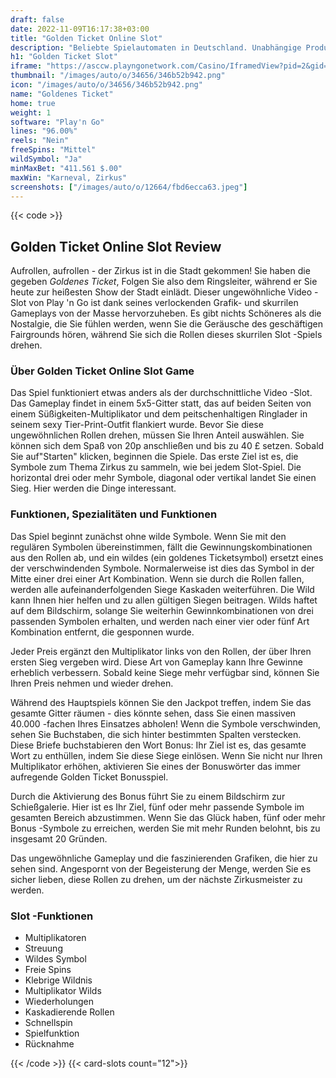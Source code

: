 ```yaml
---
draft: false
date: 2022-11-09T16:17:38+03:00
title: "Golden Ticket Online Slot"
description: "Beliebte Spielautomaten in Deutschland. Unabhängige Produktbewertungen und exklusive Anmeldeangebote. Jetzt spielen!"
h1: "Golden Ticket Slot"
iframe: "https://asccw.playngonetwork.com/Casino/IframedView?pid=2&gid=goldenticket&lang=en_US&practice=1&channel=desktop&div=flashobject&width=100%25&height=100%25&user=&password=&ctx=&demo=2&brand=&lobby=&rccurrentsessiontime=0&rcintervaltime=0&rcaccounthistoryurl=&rccontinueurl=&rcexiturl=&rchistoryurlmode=&autoplaylimits=0&autoplayreset=0&callback=flashCallback&rcmga=&resourcelevel=0&hasjackpots=False&country=&pauseplay=&playlimit=&selftest=&sessiontime=&coreweburl=https://asccw.playngonetwork.com/&showpoweredby=True"
thumbnail: "/images/auto/o/34656/346b52b942.png"
icon: "/images/auto/o/34656/346b52b942.png"
name: "Goldenes Ticket"
home: true
weight: 1
software: "Play'n Go"
lines: "96.00%"
reels: "Nein"
freeSpins: "Mittel"
wildSymbol: "Ja"
minMaxBet: "411.561 $.00"
maxWin: "Karneval, Zirkus"
screenshots: ["/images/auto/o/12664/fbd6ecca63.jpeg"]
---
```


{{< code >}}<h2>Golden Ticket Online Slot Review</h2><p>Aufrollen, aufrollen - der Zirkus ist in die Stadt gekommen! Sie haben die gegeben <em>Goldenes Ticket</em>, Folgen Sie also dem Ringsleiter, während er Sie heute zur heißesten Show der Stadt einlädt. Dieser ungewöhnliche Video -Slot von Play 'n Go ist dank seines verlockenden Grafik- und skurrilen Gameplays von der Masse hervorzuheben. Es gibt nichts Schöneres als die Nostalgie, die Sie fühlen werden, wenn Sie die Geräusche des geschäftigen Fairgrounds hören, während Sie sich die Rollen dieses skurrilen Slot -Spiels drehen.</p><h3>Über Golden Ticket Online Slot Game</h3><p>Das Spiel funktioniert etwas anders als der durchschnittliche Video -Slot. Das Gameplay findet in einem 5x5-Gitter statt, das auf beiden Seiten von einem Süßigkeiten-Multiplikator und dem peitschenhaltigen Ringlader in seinem sexy Tier-Print-Outfit flankiert wurde. Bevor Sie diese ungewöhnlichen Rollen drehen, müssen Sie Ihren Anteil auswählen. Sie können sich dem Spaß von 20p anschließen und bis zu 40 £ setzen. Sobald Sie auf"Starten" klicken, beginnen die Spiele. Das erste Ziel ist es, die Symbole zum Thema Zirkus zu sammeln, wie bei jedem Slot-Spiel. Die horizontal drei oder mehr Symbole, diagonal oder vertikal landet Sie einen Sieg. Hier werden die Dinge interessant.</p><h3>Funktionen, Spezialitäten und Funktionen</h3><p>Das Spiel beginnt zunächst ohne wilde Symbole. Wenn Sie mit den regulären Symbolen übereinstimmen, fällt die Gewinnungskombinationen aus den Rollen ab, und ein wildes (ein goldenes Ticketsymbol) ersetzt eines der verschwindenden Symbole. Normalerweise ist dies das Symbol in der Mitte einer drei einer Art Kombination. Wenn sie durch die Rollen fallen, werden alle aufeinanderfolgenden Siege Kaskaden weiterführen. Die Wild kann Ihnen hier helfen und zu allen gültigen Siegen beitragen. Wilds haftet auf dem Bildschirm, solange Sie weiterhin Gewinnkombinationen von drei passenden Symbolen erhalten, und werden nach einer vier oder fünf Art Kombination entfernt, die gesponnen wurde.</p><p>Jeder Preis ergänzt den Multiplikator links von den Rollen, der über Ihren ersten Sieg vergeben wird. Diese Art von Gameplay kann Ihre Gewinne erheblich verbessern. Sobald keine Siege mehr verfügbar sind, können Sie Ihren Preis nehmen und wieder drehen.</p><p>Während des Hauptspiels können Sie den Jackpot treffen, indem Sie das gesamte Gitter räumen - dies könnte sehen, dass Sie einen massiven 40.000 -fachen Ihres Einsatzes abholen! Wenn die Symbole verschwinden, sehen Sie Buchstaben, die sich hinter bestimmten Spalten verstecken. Diese Briefe buchstabieren den Wort Bonus: Ihr Ziel ist es, das gesamte Wort zu enthüllen, indem Sie diese Siege einlösen. Wenn Sie nicht nur Ihren Multiplikator erhöhen, aktivieren Sie eines der Bonuswörter das immer aufregende Golden Ticket Bonusspiel.</p><p>Durch die Aktivierung des Bonus führt Sie zu einem Bildschirm zur Schießgalerie. Hier ist es Ihr Ziel, fünf oder mehr passende Symbole im gesamten Bereich abzustimmen. Wenn Sie das Glück haben, fünf oder mehr Bonus -Symbole zu erreichen, werden Sie mit mehr Runden belohnt, bis zu insgesamt 20 Gründen.</p><p>Das ungewöhnliche Gameplay und die faszinierenden Grafiken, die hier zu sehen sind. Angespornt von der Begeisterung der Menge, werden Sie es sicher lieben, diese Rollen zu drehen, um der nächste Zirkusmeister zu werden.</p><h3>
Slot -Funktionen</h3><ul>
<li></span>
Multiplikatoren</li>
<li></span>
Streuung</li>
<li></span>
Wildes Symbol</li>
<li></span>
Freie Spins</li>
<li></span>
Klebrige Wildnis</li>
<li></span>
Multiplikator Wilds</li>
<li></span>
Wiederholungen</li>
<li></span>
Kaskadierende Rollen</li>
<li></span>
Schnellspin</li>
<li></span>
Spielfunktion</li>
<li></span>
Rücknahme</li></ul>{{< /code >}}
{{< card-slots count="12">}}